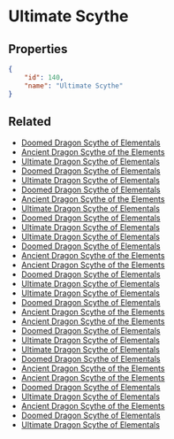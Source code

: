 # Ultimate Scythe

<no description available>

## Properties

```json
{
    "id": 140,
    "name": "Ultimate Scythe"
}
```

## Related

- [Doomed Dragon Scythe of Elementals](../items/18163-doomed-dragon-scythe-of-elementals.md)
- [Ancient Dragon Scythe of the Elements](../items/18172-ancient-dragon-scythe-of-the-elements.md)
- [Ultimate Dragon Scythe of Elementals](../items/18221-ultimate-dragon-scythe-of-elementals.md)
- [Doomed Dragon Scythe of Elementals](../items/17302-doomed-dragon-scythe-of-elementals.md)
- [Ultimate Dragon Scythe of Elementals](../items/17304-ultimate-dragon-scythe-of-elementals.md)
- [Doomed Dragon Scythe of Elementals](../items/15942-doomed-dragon-scythe-of-elementals.md)
- [Ancient Dragon Scythe of the Elements](../items/18171-ancient-dragon-scythe-of-the-elements.md)
- [Ultimate Dragon Scythe of Elementals](../items/9939-ultimate-dragon-scythe-of-elementals.md)
- [Doomed Dragon Scythe of Elementals](../items/15941-doomed-dragon-scythe-of-elementals.md)
- [Ultimate Dragon Scythe of Elementals](../items/9938-ultimate-dragon-scythe-of-elementals.md)
- [Ultimate Dragon Scythe of Elementals](../items/9937-ultimate-dragon-scythe-of-elementals.md)
- [Doomed Dragon Scythe of Elementals](../items/15940-doomed-dragon-scythe-of-elementals.md)
- [Ancient Dragon Scythe of the Elements](../items/18170-ancient-dragon-scythe-of-the-elements.md)
- [Ancient Dragon Scythe of the Elements](../items/18168-ancient-dragon-scythe-of-the-elements.md)
- [Doomed Dragon Scythe of Elementals](../items/15939-doomed-dragon-scythe-of-elementals.md)
- [Ultimate Dragon Scythe of Elementals](../items/9936-ultimate-dragon-scythe-of-elementals.md)
- [Ultimate Dragon Scythe of Elementals](../items/9935-ultimate-dragon-scythe-of-elementals.md)
- [Doomed Dragon Scythe of Elementals](../items/15938-doomed-dragon-scythe-of-elementals.md)
- [Ancient Dragon Scythe of the Elements](../items/18169-ancient-dragon-scythe-of-the-elements.md)
- [Ancient Dragon Scythe of the Elements](../items/18167-ancient-dragon-scythe-of-the-elements.md)
- [Doomed Dragon Scythe of Elementals](../items/15937-doomed-dragon-scythe-of-elementals.md)
- [Ultimate Dragon Scythe of Elementals](../items/9934-ultimate-dragon-scythe-of-elementals.md)
- [Ultimate Dragon Scythe of Elementals](../items/9933-ultimate-dragon-scythe-of-elementals.md)
- [Doomed Dragon Scythe of Elementals](../items/15936-doomed-dragon-scythe-of-elementals.md)
- [Ancient Dragon Scythe of the Elements](../items/18166-ancient-dragon-scythe-of-the-elements.md)
- [Ancient Dragon Scythe of the Elements](../items/18165-ancient-dragon-scythe-of-the-elements.md)
- [Doomed Dragon Scythe of Elementals](../items/15935-doomed-dragon-scythe-of-elementals.md)
- [Ultimate Dragon Scythe of Elementals](../items/9932-ultimate-dragon-scythe-of-elementals.md)
- [Ancient Dragon Scythe of the Elements](../items/18164-ancient-dragon-scythe-of-the-elements.md)
- [Doomed Dragon Scythe of Elementals](../items/15934-doomed-dragon-scythe-of-elementals.md)
- [Ultimate Dragon Scythe of Elementals](../items/9931-ultimate-dragon-scythe-of-elementals.md)

